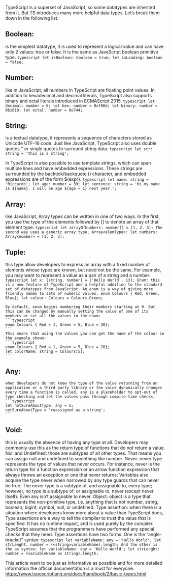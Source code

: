 TypeScript is a superset of JavaScript, so some datatypes are inherited from it. But TS introduces many more helpful data types. Let’s break them down in the following list.

## Boolean: 
is the simplest datatype, it is used to represent a logical value and can have only 2 values: true or false. It is the same as JavaScript boolean primitive type.
    ```typescript
    let isBoolean: boolean = true;
    let isLoading: boolean = false;
    ```

## Number:
like in JavaScript, all numbers in TypeScript are floating point values. In addition to hexadecimal and decimal literals, TypeScript also supports binary and octal literals introduced in ECMAScript 2015.
    ```typescript
    let decimal: number = 6;
    let hex: number = 0xf00d;
    let binary: number = 0b1010;
    let octal: number = 0o744;
    ```
## String:
is a textual datatype, it represents a sequence of characters stored as Unicode UTF-16 code. Just like JavaScript, TypeScript also uses double quotes " or single quotes to surround string data.
    ```typescript
    let str: string = 'this is a string';
    ```
    
In TypeScript is also possible to use template strings, which can span multiple lines and have embedded expressions. These strings are surrounded by the backtick/backquote () character, and embedded expressions are of the form ${expr}.
    ```typescript
    let name: string = 'Riccardo';
    let age: number = 39;
    let sentence: string = 'Hi my name is ${name}.
    I will be age ${age + 1} next year.';
    ```
    
## Array:
like JavaScript, Array types can be written in one of two ways. In the first, you use the type of the elements followed by [] to denote an array of that element type:
    ```typescript
    let arrayOfNumbers: number[] = [1, 2, 3];
    The second way uses a generic array type, Array<elemType>:
    let numbers: Array<number> = [1, 2, 3];
    ```
## Tuple:
this type allow developers to express an array with a fixed number of elements whose types are known, but need not be the same. For example, you may want to represent a value as a pair of a string and a number:
    ```typescript
    let x: [string, number] = ['Hello World', 13];
    Enum: this is a new feature of TypeScript and a helpful addition to the standard set of datatypes from JavaScript. An enum is a way of giving more friendly names to sets of numeric values.
    enum Colours { Red, Green, Blue};
    let colour: Colours = Colours.Green;
    ```
    
    By default, enum begins numbering their members starting at 0. But this can be changed by manually setting the value of one of its members or set all the values in the enum:
    ```typescript
    enum Colours { Red = 1, Green = 5, Blue = 20};
    ```
    This means that using the values you can get the name of the colour in the example shown:
    ```typescript
    enum Colours { Red = 1, Green = 5, Blue = 20};
    let colorName: string = Colours[5];
    ```
    
## Any:
    when developers do not know the type of the value returning from an application or a third party library or the value dynamically changes every time a function is called, any is a placeholder to opt-out of type checking and let the values pass through compile-time checks.
    ```typescript
    let notSureAboutType: any = 5;
    notSureAboutType = 'reassigned as a string';
    ```
    
##  Void: 
this is usually the absence of having any type at all. Developers may commonly use this as the return type of functions that do not return a value.
    Null and Undefined: those are subtypes of all other types. That means you can assign null and undefined to something like number.
    Never: never type represents the type of values that never occurs. For instance, never is the return type for a function expression or an arrow function expression that always throws an exception or one that never returns; Variables also acquire the type never when narrowed by any type guards that can never be true.
    The never type is a subtype of, and assignable to, every type; however, no type is a subtype of, or assignable to, never (except never itself). Even any isn’t assignable to never.
    Object: object is a type that represents the non-primitive type, i.e. anything that is not number, string, boolean, bigint, symbol, null, or undefined.
    Type assertion: when there is a situation where developers know more about a value than TypeScript does, Type assertions are a way to tell the compiler to trust the value that is specified. It has no runtime impact, and is used purely by the compiler. TypeScript assumes that the programmers have performed any special checks that they need.
    Type assertions have two forms. One is the “angle-bracket” syntax:
    ```typescript
    let variableName: any = 'Hello World';
    let strLenght: number = (<string>variableName).length;
    And the other is the as syntax:
    let variableName: any = 'Hello World';
    let strLenght: number = (variableName as string).length;
    ```

This article want to be just as informative as possible and for more detailed information the official documentation is a must for everyone.
https://www.typescriptlang.org/docs/handbook/2/basic-types.html
